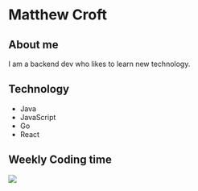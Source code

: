 # Matthew Croft

## About me
I am a backend dev who likes to learn new technology. 

## Technology
- Java
- JavaScript
- Go
- React

## Weekly Coding time
<!--START_SECTION:waka-->
<img src="https://github-readme-stats.vercel.app/api/wakatime/?&USERNAME=matthewcroft&layout=compact&&theme=default&link=https://www.github.com/matthewcroft/">
<!--END_SECTION:waka-->
